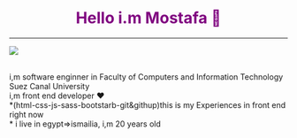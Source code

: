 

<h1 style="color:purple" align="center">Hello i.m Mostafa 👋</h1>
<hr>
<p>
<a href="https://www.facebook.com/tata.rayan.5"></a>
<a href="https://www.instagram.com/mostafarayan7/"></a>
<a href="https://web.whatsapp.com/"><img src="https://th.bing.com/th/id/R.c9313766815bf00fcca350116f6115a4?rik=8IfDZFHmu6w%2bvQ&pid=ImgRaw&r=0"></a>
</p>
<br>
i,m software enginner in Faculty of Computers and Information Technology Suez Canal University
<br>
i,m front end developer ❤️
<br>
*(html-css-js-sass-bootstarb-git&githup)this is my Experiences in front end right now
<br>
* i live in egypt=>ismailia, i,m 20 years old
